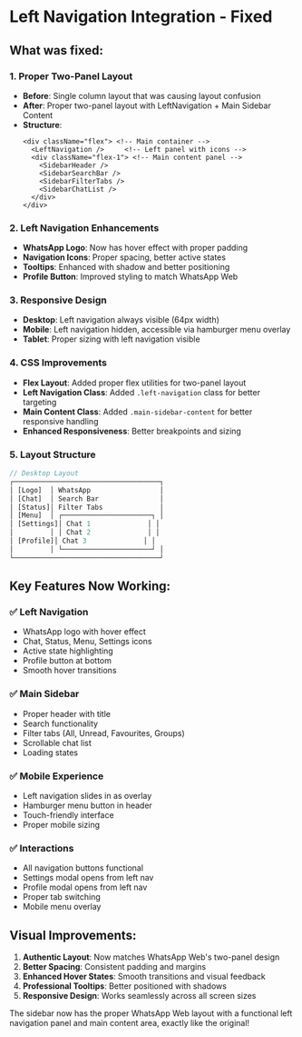 # Left Navigation Integration - Fixed

## What was fixed:

### 1. **Proper Two-Panel Layout**
- **Before**: Single column layout that was causing layout confusion
- **After**: Proper two-panel layout with LeftNavigation + Main Sidebar Content
- **Structure**: 
  ```
  <div className="flex"> <!-- Main container -->
    <LeftNavigation />     <!-- Left panel with icons -->
    <div className="flex-1"> <!-- Main content panel -->
      <SidebarHeader />
      <SidebarSearchBar />
      <SidebarFilterTabs />
      <SidebarChatList />
    </div>
  </div>
  ```

### 2. **Left Navigation Enhancements**
- **WhatsApp Logo**: Now has hover effect with proper padding
- **Navigation Icons**: Proper spacing, better active states
- **Tooltips**: Enhanced with shadow and better positioning
- **Profile Button**: Improved styling to match WhatsApp Web

### 3. **Responsive Design**
- **Desktop**: Left navigation always visible (64px width)
- **Mobile**: Left navigation hidden, accessible via hamburger menu overlay
- **Tablet**: Proper sizing with left navigation visible

### 4. **CSS Improvements**
- **Flex Layout**: Added proper flex utilities for two-panel layout
- **Left Navigation Class**: Added `.left-navigation` class for better targeting
- **Main Content Class**: Added `.main-sidebar-content` for better responsive handling
- **Enhanced Responsiveness**: Better breakpoints and sizing

### 5. **Layout Structure**
```jsx
// Desktop Layout
┌────────────────────────────────────┐
│ [Logo]  │ WhatsApp                 │
│ [Chat]  │ Search Bar               │
│ [Status]│ Filter Tabs              │
│ [Menu]  │ ┌──────────────────────┐ │
│ [Settings]│ Chat 1              │ │
│         │ │ Chat 2              │ │
│ [Profile]│ Chat 3              │ │
│         │ └──────────────────────┘ │
└────────────────────────────────────┘
```

## Key Features Now Working:

### ✅ **Left Navigation**
- WhatsApp logo with hover effect
- Chat, Status, Menu, Settings icons
- Active state highlighting
- Profile button at bottom
- Smooth hover transitions

### ✅ **Main Sidebar**
- Proper header with title
- Search functionality
- Filter tabs (All, Unread, Favourites, Groups)
- Scrollable chat list
- Loading states

### ✅ **Mobile Experience**
- Left navigation slides in as overlay
- Hamburger menu button in header
- Touch-friendly interface
- Proper mobile sizing

### ✅ **Interactions**
- All navigation buttons functional
- Settings modal opens from left nav
- Profile modal opens from left nav
- Proper tab switching
- Mobile menu overlay

## Visual Improvements:
1. **Authentic Layout**: Now matches WhatsApp Web's two-panel design
2. **Better Spacing**: Consistent padding and margins
3. **Enhanced Hover States**: Smooth transitions and visual feedback
4. **Professional Tooltips**: Better positioned with shadows
5. **Responsive Design**: Works seamlessly across all screen sizes

The sidebar now has the proper WhatsApp Web layout with a functional left navigation panel and main content area, exactly like the original!
